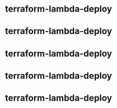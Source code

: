 # terraform-lambda-deploy
# terraform-lambda-deploy
# terraform-lambda-deploy
# terraform-lambda-deploy
# terraform-lambda-deploy
